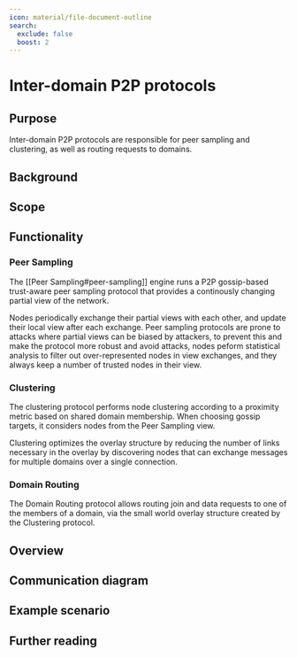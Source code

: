 ```yaml
---
icon: material/file-document-outline
search:
  exclude: false
  boost: 2
---
```


# Inter-domain P2P protocols

## Purpose

Inter-domain P2P protocols are responsible for peer sampling and clustering,
as well as routing requests to domains.

## Background

## Scope

## Functionality

### Peer Sampling

The [[Peer Sampling#peer-sampling]] engine runs a P2P gossip-based trust-aware peer sampling protocol
that provides a continously changing partial view of the network.

Nodes periodically exchange their partial views with each other, and update their local view after each exchange.
Peer sampling protocols are prone to attacks where partial views can be biased by attackers,
to prevent this and make the protocol more robust and avoid attacks,
nodes peform statistical analysis to filter out over-represented nodes in view exchanges,
and they always keep a number of trusted nodes in their view.

### Clustering

The clustering protocol performs node clustering according to a proximity metric based on shared domain membership.
When choosing gossip targets, it considers nodes from the Peer Sampling view.

Clustering optimizes the overlay structure by reducing the number of links necessary in the overlay by discovering nodes
that can exchange messages for multiple domains over a single connection.

### Domain Routing

The Domain Routing protocol allows routing join and data requests to one of the members of a domain,
via the small world overlay structure created by the Clustering protocol.

<!-- Outline the responsibilities of the engines and describe high-level protocols. -->

## Overview

<!-- High-level overview of the engines: introduce the engines, along with visualizations to illustrate their relationship. -->

## Communication diagram

<!-- Diagram illustrating message flows between engines -->

## Example scenario

<!-- Short message cascade from a typical common message sent to the machine  -->
<!-- E.g. an example of the common case "life of a transaction or whatever" flow from inputs to outputs -->

## Further reading

